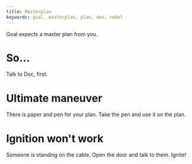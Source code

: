 ```yaml
---
title: Masterplan
keywords: goal, masterplan, plan, doc, rebel
---
```


Goal expects a master plan from you.

# So...
Talk to Doc, first.

# Ultimate maneuver
There is paper and pen for your plan. Take the pen and use it on the plan.

# Ignition won't work
Someone is standing on the cable. Open the door and talk to them. Ignite!
